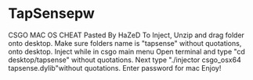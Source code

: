 # TapSensepw
CSGO MAC OS CHEAT
Pasted By HaZeD
To Inject, Unzip and drag folder onto desktop. Make sure folders name is "tapsense" without quotations, onto desktop. 
Inject while in csgo main menu
Open terminal and type "cd desktop/tapsense" without quotations.
Next type "./injector csgo_osx64 tapsense.dylib"without quotations.
Enter password for mac
Enjoy!
